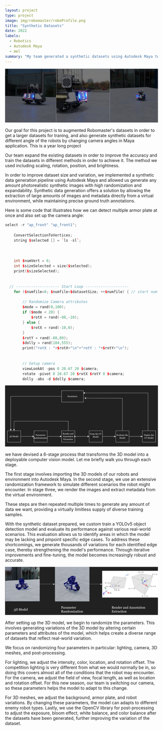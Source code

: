```yaml
---
layout: project
type: project
image: img/robomaster/roboProfile.png
title: "Synthetic Datasets"
date: 2022
labels:
  - Robotics
  - Autodesk Maya
  - mel
summary: "My team generated a synthetic datasets using Autodesk Maya to get in use in Purdue Robomaster competition."
---
```


<div class="text-center p-4">
  <img class="img-fluid" src="../img/robomaster/rob.png" class="img-thumbnail" >
</div>

Our goal for this project is to augmented Robomaster's datasets in order to get a larger datasets for traning, and also generate  synthetic datasets for different angle of the robots by changing camera angles in Maya application. This is a year long project

Our team expand the existing datasets in order to improve the accuracy and train the datasets in different methods in order to achieve it. The method we used including scaling, rotation, position, and brightness.

In order to improve dataset size and variation, we implemented a synthetic data generation pipeline using Autodesk Maya and allowed us generate any amount photorealistic synthetic images with high randomization and expandability. Synthetic data generation offers a solution by allowing the extraction of large amounts of images and metadata directly from a virtual environment, while maintaining precise ground truth annotations.

Here is some code that illustrates how we can detect multiple armor plate at once and also set up the camera angle:

```cpp
select -r "ap_front" "ap_front1";
	
	ConvertSelectionToVertices;
	string $selected [] = `ls -sl`;


	
	int $numVert = 0;
	int $sizeSelected = size($selected);
	print($sizeSelected);
  
  
  // -------------------- Start Loop --------------------
	for ($numfile=0; $numfile<$datasetSize; ++$numfile) { // start numfile
		
		// Randomize Camera attributes
		$mode = rand(0,100);
		if ($mode < 20) {
			$rotX = rand(-80,-10);
		} else {
			$rotX = rand(-10,0);
		}
		$rotY = rand(-80,80);
		$dolly = rand(104,555);
		print("rotX : "+$rotX+"\n"+"rotY : "+$rotY+"\n");
		
		
		// Setup camera
		viewLookAt -pos 0 20.67 20 $camera;
		rotate -pivot 0 20.67 20 $rotX $rotY 0 $camera;
		dolly -abs -d $dolly $camera;
```

<div class="text-center p-4">
  <img class="img-fluid" src="../img/robomaster/flowchart.png" class="img-thumbnail" >
</div>

we have devised a 6-stage process that transforms the 3D model into a deployable computer vision model. Let me briefly walk you through each stage.

The first stage involves importing the 3D models of our robots and environment into Autodesk Maya. 
In the second stage, we use an extensive randomization framework to simulate different scenarios the robot might encounter.
In stage three, we render the images and extract metadata from the virtual environment.

These steps are then repeated multiple times to generate any amount of data we want, providing a virtually limitless supply of diverse training samples. 

With the synthetic dataset prepared, we custom train a YOLOv5 object detection model and evaluate its performance against various real-world scenarios. This evaluation allows us to identify areas in which the model may be lacking and pinpoint specific edge cases. To address these shortcomings, we generate thousands of variations for each identified edge case, thereby strengthening the model's performance. Through iterative improvements and fine-tuning, the model becomes increasingly robust and accurate.

<div class="text-center p-4">
  <img class="img-fluid" src="../img/robomaster/flow.png" class="img-thumbnail" >
</div>

After setting up the 3D model, we begin to randomize the parameters. This involves generating variations of the 3D model by altering certain parameters and attributes of the model, which helps create a diverse range of datasets that reflect real-world variation.

We focus on randomizing four parameters in particular: lighting, camera, 3D meshes, and post-processing.

For lighting, we adjust the intensity, color, location, and rotation offset. The competition lighting is very different from what we would normally be in, so doing this covers almost all of the conditions that the robot may encounter. For the camera, we adjust the field of view, focal length, as well as location and rotation offset. For this new season, our team is switching our camera, so these parameters helps the model to adapt to this change.

For 3D meshes, we adjust the background, armor plate, and robot variations. By changing these parameters, the model can adapts to different enemy robot types. Lastly, we use the OpenCV library for post-processing to adjust the exposure, bloom effect, white balance, and color balance after the datasets have been generated, further improving the variation of the dataset.

